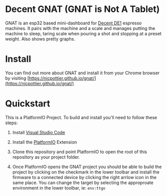 # Decent GNAT (GNAT is Not A Tablet)

GNAT is an esp32 based mini-dashboard for [Decent DE1](https://decentespresso.com/) espresso machines. It pairs with the machine and a scale and manages putting the machine to sleep, taring scale when pouring a shot and stopping at a preset weight. Also shows pretty graphs. 

# Install

You can find out more about GNAT and install it from your Chrome browser by visiting [https://nicpottier.github.io/gnat/](https://nicpottier.github.io/gnat/)

# Quickstart

This is a PlatformIO Project. To build and install you'll need to follow these steps:

1. Install [Visual Studio Code](https://code.visualstudio.com/)

2. Install the [PlatformIO](https://platformio.org/) Extension

3. Clone this repository and point PlatformIO to open the root of this repository as your project folder.

4. Once PlatformIO opens the GNAT project you should be able to build the project by clicking on the checkmark in the lower toolbar and install the firmware to a connected device by clicking the right arrlow icon in the same place. You can change the target by selecting the approproate environment in the lower toolbar, ie: `env:ttgo` 
